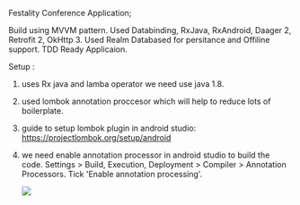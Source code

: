 Festality Conference Application;

Build using MVVM pattern.
Used Databinding, RxJava, RxAndroid, Daager 2, Retrofit 2, OkHttp 3.
Used Realm Databased for persitance and Offiline support.
TDD Ready Applicaion.

Setup :
1) uses Rx java and lamba operator we need use java 1.8.
2) used lombok annotation proccesor which will help to reduce lots of boilerplate.
3) guide to setup lombok plugin in android studio: https://projectlombok.org/setup/android
4) we need enable annotation processor in android studio to build the code.
	Settings > Build, Execution, Deployment > Compiler > Annotation Processors. Tick 'Enable annotation processing'.
	
	![](https://github.com/anil-gudigar/Festivality.co_eastonia/blob/master/ezgif-1-78e1123de8_1.gif)
